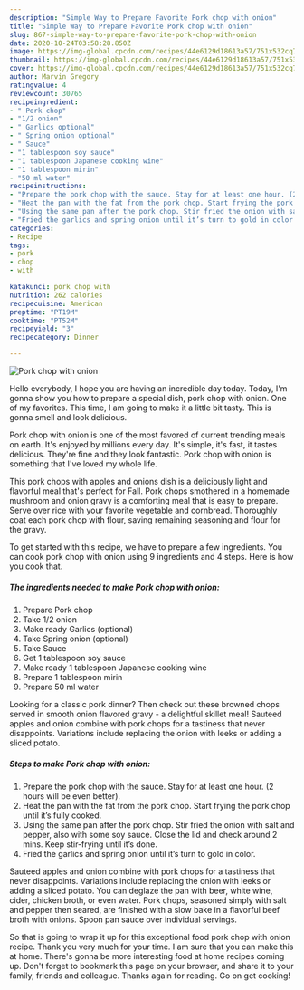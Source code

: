 ```yaml
---
description: "Simple Way to Prepare Favorite Pork chop with onion"
title: "Simple Way to Prepare Favorite Pork chop with onion"
slug: 867-simple-way-to-prepare-favorite-pork-chop-with-onion
date: 2020-10-24T03:58:28.850Z
image: https://img-global.cpcdn.com/recipes/44e6129d18613a57/751x532cq70/pork-chop-with-onion-recipe-main-photo.jpg
thumbnail: https://img-global.cpcdn.com/recipes/44e6129d18613a57/751x532cq70/pork-chop-with-onion-recipe-main-photo.jpg
cover: https://img-global.cpcdn.com/recipes/44e6129d18613a57/751x532cq70/pork-chop-with-onion-recipe-main-photo.jpg
author: Marvin Gregory
ratingvalue: 4
reviewcount: 30765
recipeingredient:
- " Pork chop"
- "1/2 onion"
- " Garlics optional"
- " Spring onion optional"
- " Sauce"
- "1 tablespoon soy sauce"
- "1 tablespoon Japanese cooking wine"
- "1 tablespoon mirin"
- "50 ml water"
recipeinstructions:
- "Prepare the pork chop with the sauce. Stay for at least one hour. (2 hours will be even better)."
- "Heat the pan with the fat from the pork chop. Start frying the pork chop until it’s fully cooked."
- "Using the same pan after the pork chop. Stir fried the onion with salt and pepper, also with some soy sauce. Close the lid and check around 2 mins. Keep stir-frying until it’s done."
- "Fried the garlics and spring onion until it’s turn to gold in color."
categories:
- Recipe
tags:
- pork
- chop
- with

katakunci: pork chop with 
nutrition: 262 calories
recipecuisine: American
preptime: "PT19M"
cooktime: "PT52M"
recipeyield: "3"
recipecategory: Dinner

---
```



![Pork chop with onion](https://img-global.cpcdn.com/recipes/44e6129d18613a57/751x532cq70/pork-chop-with-onion-recipe-main-photo.jpg)

Hello everybody, I hope you are having an incredible day today. Today, I'm gonna show you how to prepare a special dish, pork chop with onion. One of my favorites. This time, I am going to make it a little bit tasty. This is gonna smell and look delicious.

Pork chop with onion is one of the most favored of current trending meals on earth. It's enjoyed by millions every day. It's simple, it's fast, it tastes delicious. They're fine and they look fantastic. Pork chop with onion is something that I've loved my whole life.

This pork chops with apples and onions dish is a deliciously light and flavorful meal that&#39;s perfect for Fall. Pork chops smothered in a homemade mushroom and onion gravy is a comforting meal that is easy to prepare. Serve over rice with your favorite vegetable and cornbread. Thoroughly coat each pork chop with flour, saving remaining seasoning and flour for the gravy.


To get started with this recipe, we have to prepare a few ingredients. You can cook pork chop with onion using 9 ingredients and 4 steps. Here is how you cook that.

<!--inarticleads1-->

##### The ingredients needed to make Pork chop with onion:

1. Prepare  Pork chop
1. Take 1/2 onion
1. Make ready  Garlics (optional)
1. Take  Spring onion (optional)
1. Take  Sauce
1. Get 1 tablespoon soy sauce
1. Make ready 1 tablespoon Japanese cooking wine
1. Prepare 1 tablespoon mirin
1. Prepare 50 ml water


Looking for a classic pork dinner? Then check out these browned chops served in smooth onion flavored gravy - a delightful skillet meal! Sauteed apples and onion combine with pork chops for a tastiness that never disappoints. Variations include replacing the onion with leeks or adding a sliced potato. 

<!--inarticleads2-->

##### Steps to make Pork chop with onion:

1. Prepare the pork chop with the sauce. Stay for at least one hour. (2 hours will be even better).
1. Heat the pan with the fat from the pork chop. Start frying the pork chop until it’s fully cooked.
1. Using the same pan after the pork chop. Stir fried the onion with salt and pepper, also with some soy sauce. Close the lid and check around 2 mins. Keep stir-frying until it’s done.
1. Fried the garlics and spring onion until it’s turn to gold in color.


Sauteed apples and onion combine with pork chops for a tastiness that never disappoints. Variations include replacing the onion with leeks or adding a sliced potato. You can deglaze the pan with beer, white wine, cider, chicken broth, or even water. Pork chops, seasoned simply with salt and pepper then seared, are finished with a slow bake in a flavorful beef broth with onions. Spoon pan sauce over individual servings. 

So that is going to wrap it up for this exceptional food pork chop with onion recipe. Thank you very much for your time. I am sure that you can make this at home. There's gonna be more interesting food at home recipes coming up. Don't forget to bookmark this page on your browser, and share it to your family, friends and colleague. Thanks again for reading. Go on get cooking!
